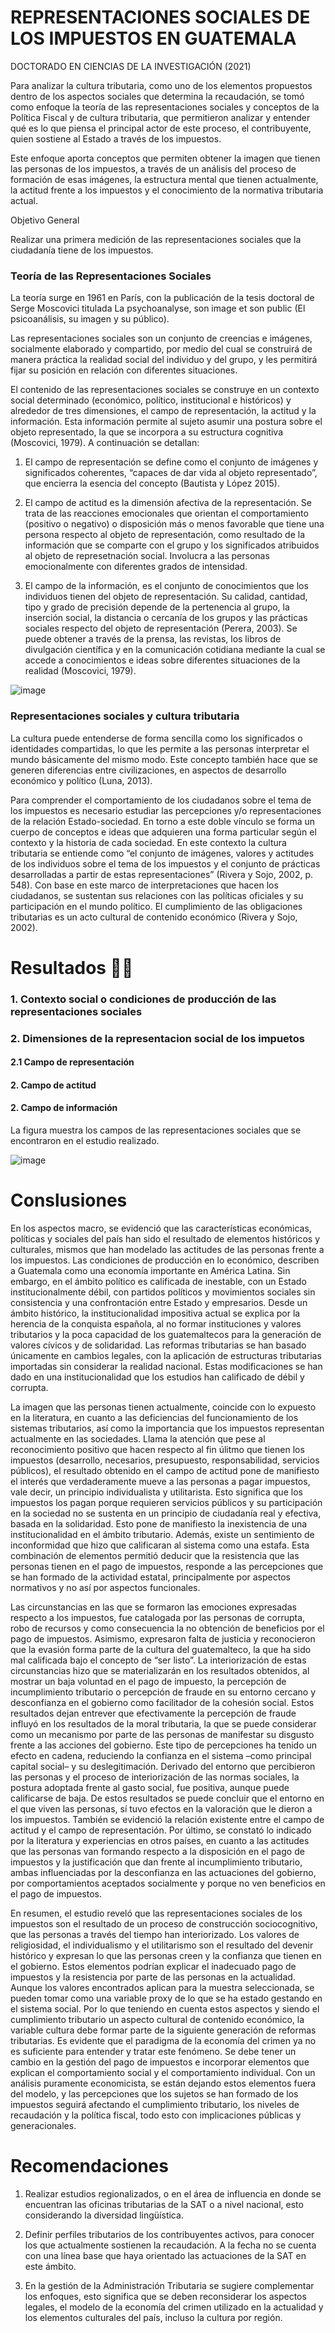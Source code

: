 # REPRESENTACIONES SOCIALES DE LOS IMPUESTOS EN GUATEMALA
DOCTORADO EN CIENCIAS DE LA INVESTIGACIÓN (2021)

Para analizar la cultura tributaria, como uno de los elementos propuestos dentro de los aspectos sociales que determina la recaudación, se tomó como enfoque la teoría de las representaciones sociales y conceptos de la Política Fiscal y de cultura tributaria, que permitieron analizar y entender qué es lo que piensa el principal actor de este proceso, el contribuyente, quien sostiene al Estado a través de los impuestos. 

Este enfoque aporta conceptos que permiten obtener la imagen que tienen las personas de los impuestos, a través de un análisis del proceso de formación de esas imágenes, la estructura mental que tienen actualmente, la actitud frente a los impuestos y el conocimiento de la normativa tributaria actual.

Objetivo General

Realizar una primera medición de las representaciones sociales que la ciudadanía tiene de los impuestos.

### Teoría de las Representaciones Sociales
La teoría surge en 1961 en París, con la publicación de la tesis doctoral de Serge Moscovici titulada La psychoanalyse, son image et son public (El psicoanálisis, su imagen y su público). 

Las representaciones sociales son un conjunto de creencias e imágenes, socialmente elaborado y compartido, por medio del cual se construirá de manera práctica la realidad social del individuo y del grupo, y les permitirá fijar su posición en relación con diferentes situaciones.

El contenido de las representaciones sociales se construye en un contexto social determinado (económico, político, institucional e históricos) y alrededor de tres dimensiones, el campo de representación, la actitud y la información. Esta información permite al sujeto asumir una postura sobre el objeto representado, la que se incorpora a su estructura cognitiva (Moscovici, 1979). A continuación se detallan: 

1. El campo de representación se define como el conjunto de imágenes y significados coherentes, “capaces de dar vida al objeto representado”, que encierra la esencia del concepto (Bautista y López 2015).  

2. El campo de actitud es la dimensión afectiva de la representación. Se trata de las reacciones emocionales que orientan el comportamiento (positivo o negativo) o disposición más o menos favorable que tiene una persona respecto al objeto de representación, como resultado de la información que se comparte con el grupo y los significados atribuidos al objeto de represetnación social. Involucra a las personas emocionalmente con diferentes grados de intensidad. 

3. El campo de la información, es el conjunto de conocimientos que los individuos tienen del objeto de representación. Su calidad, cantidad, tipo y grado de precisión depende de la pertenencia al grupo, la inserción social, la distancia o cercanía de los grupos y las prácticas sociales respecto del objeto de representación (Perera, 2003). Se puede obtener a través de la prensa, las revistas, los libros de divulgación científica y en la comunicación cotidiana mediante la cual se accede a conocimientos e ideas sobre diferentes situaciones de la realidad (Moscovici, 1979).

![image](https://github.com/EvelynOr/EvelynOr/assets/82233779/2221d46a-85e5-448e-b25f-2b8f93aefd1c)


### Representaciones sociales y cultura tributaria
La cultura puede entenderse de forma sencilla como los significados o identidades compartidas, lo que les permite a las personas interpretar el mundo básicamente del mismo modo. Este concepto también hace que se generen diferencias entre civilizaciones, en aspectos de desarrollo económico y político (Luna, 2013).

Para comprender el comportamiento de los ciudadanos sobre el tema de los impuestos es necesario estudiar las percepciones y/o representaciones de la relación Estado-sociedad. En torno a este doble vínculo se forma un cuerpo de conceptos e ideas que adquieren una forma particular según el contexto y la historia de cada sociedad. En este contexto la cultura tributaria se entiende como “el conjunto de imágenes, valores y actitudes de los individuos sobre el tema de los impuestos y el conjunto de prácticas desarrolladas a partir de estas representaciones” (Rivera y Sojo, 2002, p. 548). Con base en este marco de interpretaciones que hacen los ciudadanos, se sustentan sus relaciones con las políticas oficiales y su participación en el mundo político. El cumplimiento de las obligaciones tributarias es un acto cultural de contenido económico (Rivera y Sojo, 2002).

# Resultados 🚶‍♀️


### 1. Contexto social o condiciones de producción de las representaciones sociales 


### 2. Dimensiones de la representacion social de los impuetos

#### 2.1 Campo de representación

#### 2. Campo de actitud

#### 2. Campo de información





La figura muestra los campos de las representaciones sociales que se encontraron en el estudio realizado.

![image](https://user-images.githubusercontent.com/82233779/212377340-e4cdf924-0650-4bcc-a06b-59ceee828b6b.png)


# Conslusiones
En los aspectos macro, se evidenció que las características económicas, políticas y sociales del país han sido el resultado de elementos históricos y culturales, mismos que han modelado las actitudes de las personas frente a los impuestos. Las condiciones de producción en lo económico, describen a Guatemala como una economía importante en América Latina. Sin embargo, en el ámbito político es calificada de inestable, con un Estado institucionalmente débil, con partidos políticos y movimientos sociales sin consistencia y una confrontación entre Estado y empresarios. Desde un ámbito histórico, la institucionalidad impositiva actual se explica por la herencia de la conquista española, al no formar instituciones y valores tributarios y la poca capacidad de los guatemaltecos para la generación de valores cívicos y de solidaridad. Las reformas tributarias se han basado únicamente en cambios legales, con la aplicación de estructuras tributarias importadas sin considerar la realidad nacional. Estas modificaciones se han dado en una institucionalidad que los estudios han calificado de débil y corrupta.

La imagen que las personas tienen actualmente, coincide con lo expuesto en la literatura, en cuanto a las deficiencias del funcionamiento de los sistemas tributarios, así como la importancia que los impuestos representan actualmente en las sociedades. Llama la atención que pese al reconocimiento positivo que hacen respecto al fin úlitmo que tienen los impuestos (desarrollo, necesarios, presupuesto, responsabilidad, servicios públicos), el resultado obtenido en el campo de actitud pone de manifiesto el interés que verdaderamente mueve a las personas a pagar impuestos, vale decir, un principio individualista y utilitarista. Esto significa que los impuestos los pagan porque requieren servicios públicos y su participación en la sociedad no se sustenta en un principio de ciudadanía real y efectiva, basada en la solidaridad. Esto pone de manifiesto la inexistencia de una institucionalidad en el ámbito tributario. Además, existe un sentimiento de inconformidad que hizo que calificaran al sistema como una estafa. Esta combinación de elementos permitió deducir que la resistencia que las personas tienen en el pago de impuestos, responde a las percepciones que se han formado de la actividad estatal, principalmente por aspectos normativos y no así por aspectos funcionales.

Las circunstancias en las que se formaron las emociones expresadas respecto a los impuestos, fue catalogada por las personas de corrupta, robo de recursos y como consecuencia la no obtención de beneficios por el pago de impuestos. Asimismo, expresaron falta de justicia y reconocieron que la evasión forma parte de la cultura del guatemalteco, la que ha sido mal calificada bajo el concepto de “ser listo”. La interiorización de estas circunstancias hizo que se materializarán en los resultados obtenidos, al mostrar un baja voluntad en el pago de impuesto, la percepción de incumplimiento tributario o percepción de fraude en su entorno cercano y desconfianza en el gobierno como facilitador de la cohesión social. Estos resultados dejan entrever que efectivamente la percepción de fraude influyó en los resultados de la moral tributaria, la que se puede considerar como un mecanismo por parte de las personas de manifestar su disgusto frente a las acciones del gobierno. Este tipo de percepciones ha tenido un efecto en cadena, reduciendo la confianza en el sistema –como principal capital social– y su deslegitimación. Derivado del entorno que percibieron las personas y el proceso de interiorización de las normas sociales, la postura adoptada frente al gasto social, fue positiva, aunque puede calificarse de baja. De estos resultados se puede concluir que el entorno en el que viven las personas, sí tuvo efectos en la valoración que le dieron a los impuestos. También se evidenció la relación existente entre el campo de actitud y el campo de representación. Por último, se constató lo indicado por la literatura y experiencias en otros países, en cuanto a las actitudes que las personas van formando respecto a la disposición en el pago de impuestos y la justificación que dan frente al incumplimiento tributario, ambas influenciadas por la desconfianza en las actuaciones del gobierno, por comportamientos aceptados socialmente y porque no ven beneficios en el pago de impuestos.

En resumen, el estudio reveló que las representaciones sociales de los impuestos son el resultado de un proceso de construcción sociocognitivo, que las personas a través del tiempo han interiorizado. Los valores de religiosidad, el individualismo y el utilitarismo son el resultado del devenir histórico y expresan lo que las personas creen y la confianza que tienen en el gobierno. Estos elementos podrían explicar el inadecuado pago de impuestos y la resistencia por parte de las personas en la actualidad. Aunque los valores encontrados aplican para la muestra seleccionada, se pueden tomar como una variable proxy de lo que se ha estado gestando en el sistema social. Por lo que teniendo en cuenta estos aspectos y siendo el cumplimiento tributario un aspecto cultural de contenido económico, la variable cultura debe formar parte de la siguiente generación de reformas tributarias. Es evidente que el paradigma de la economía del crimen ya no es suficiente para entender y tratar este fenómeno. Se debe tener un cambio en la gestión del pago de impuestos e incorporar elementos que explican el comportamiento social y el comportamiento individual. Con un análisis puramente economicista, se están dejando estos elementos fuera del modelo, y las percepciones que los sujetos se han formado de los impuestos seguirá afectando el cumplimiento tributario, los niveles de recaudación y la política fiscal, todo esto con implicaciones públicas y generacionales.
# Recomendaciones 

1. Realizar estudios regionalizados, o en el área de influencia en donde se encuentran las oficinas tributarias de la SAT o a nivel nacional, esto considerando la diversidad lingüística.

2. Definir perfiles tributarios de los contribuyentes activos, para conocer los que actualmente sostienen la recaudación. A la fecha no se cuenta con una línea base que haya orientado las actuaciones de la SAT en este ámbito.

3. En la gestión de la Administración Tributaria se sugiere complementar los enfoques, esto significa que se deben reconsiderar los aspectos legales, el modelo de la economía del crimen utilizado en la actualidad y los elementos culturales del país, incluso la cultura por región.

